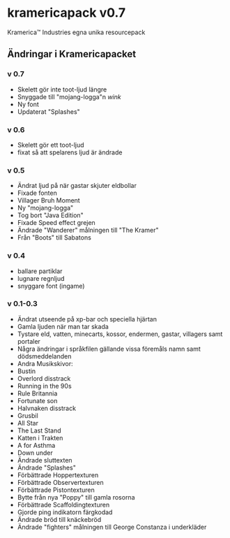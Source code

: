 # kramericapack v0.7
Kramerica™ Industries egna unika resourcepack

## Ändringar i Kramericapacket

### v 0.7

- Skelett gör inte toot-ljud längre
- Snyggade till "mojang-logga"n *wink*
- Ny font
- Updaterat "Splashes"

### v 0.6

- Skelett gör ett toot-ljud
- fixat så att spelarens ljud är ändrade

### v 0.5

- Ändrat ljud på när gastar skjuter eldbollar
- Fixade fonten
- Villager Bruh Moment
- Ny "mojang-logga"
- Tog bort "Java Edition"
- Fixade Speed effect grejen
- Ändrade "Wanderer" målningen till "The Kramer"
- Från "Boots" till Sabatons

### v 0.4

- ballare partiklar
- lugnare regnljud
- snyggare font (ingame)

### v 0.1-0.3

- Ändrat utseende på xp-bar och speciella hjärtan
- Gamla ljuden när man tar skada
- Tystare eld, vatten, minecarts, kossor, endermen, gastar, villagers samt portaler
- Några ändringar i språkfilen gällande vissa föremåls namn samt dödsmeddelanden
- Andra Musikskivor:
 - Bustin
 - Overlord disstrack
 - Running in the 90s
 - Rule Britannia
 - Fortunate son
 - Halvnaken disstrack
 - Grusbil
 - All Star
 - The Last Stand
 - Katten i Trakten
 - A for Asthma
 - Down under
- Ändrade sluttexten
- Ändrade "Splashes"
- Förbättrade Hoppertexturen
- Förbättrade Observertexturen
- Förbättrade Pistontexturen
- Bytte från nya "Poppy" till gamla rosorna
- Förbättrade Scaffoldingtexturen
- Gjorde ping indikatorn färgkodad
- Ändrade bröd till knäckebröd
- Ändrade "fighters" målningen till George Constanza i underkläder
